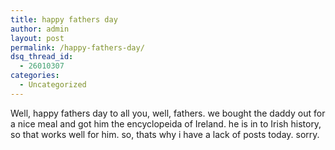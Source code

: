 ```yaml
---
title: happy fathers day
author: admin
layout: post
permalink: /happy-fathers-day/
dsq_thread_id:
  - 26010307
categories:
  - Uncategorized
---
```

Well, happy fathers day to all you, well, fathers. we bought the daddy out for a nice meal and got him the encyclopeida of Ireland. he is in to Irish history, so that works well for him. so, thats why i have a lack of posts today. sorry.
